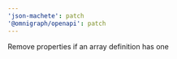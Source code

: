 ```yaml
---
'json-machete': patch
'@omnigraph/openapi': patch
---
```


Remove properties if an array definition has one
